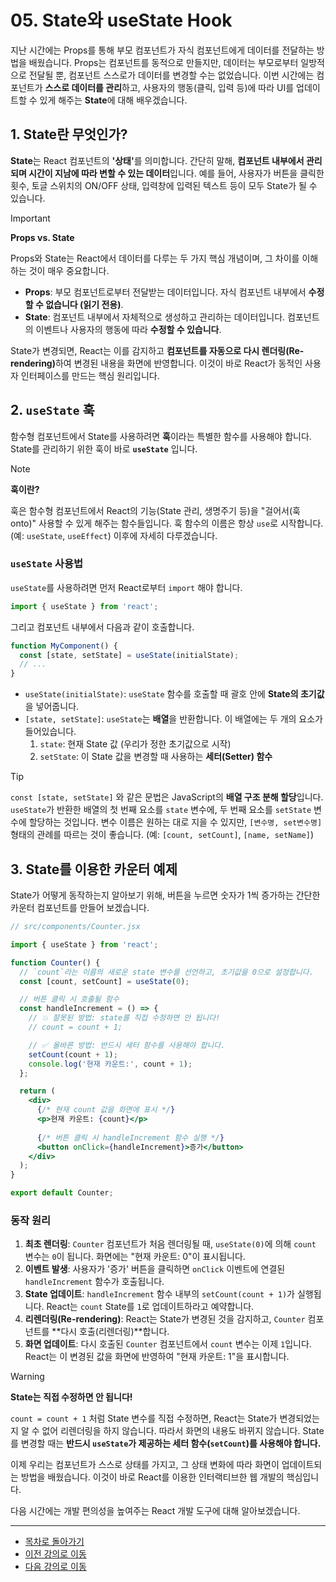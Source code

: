 # 05. State와 useState Hook

지난 시간에는 Props를 통해 부모 컴포넌트가 자식 컴포넌트에게 데이터를 전달하는 방법을 배웠습니다. Props는 컴포넌트를 동적으로 만들지만, 데이터는 부모로부터 일방적으로 전달될 뿐, 컴포넌트 스스로가 데이터를 변경할 수는 없었습니다. 이번 시간에는 컴포넌트가 **스스로 데이터를 관리**하고, 사용자의 행동(클릭, 입력 등)에 따라 UI를 업데이트할 수 있게 해주는 **State**에 대해 배우겠습니다.

## 1. State란 무엇인가?

**State**는 React 컴포넌트의 <strong>'상태'</strong>를 의미합니다. 간단히 말해, **컴포넌트 내부에서 관리되며 시간이 지남에 따라 변할 수 있는 데이터**입니다. 예를 들어, 사용자가 버튼을 클릭한 횟수, 토글 스위치의 ON/OFF 상태, 입력창에 입력된 텍스트 등이 모두 State가 될 수 있습니다.

> [!IMPORTANT]
> **Props vs. State**
> 
> Props와 State는 React에서 데이터를 다루는 두 가지 핵심 개념이며, 그 차이를 이해하는 것이 매우 중요합니다.
> 
> *   **Props**: 부모 컴포넌트로부터 전달받는 데이터입니다. 자식 컴포넌트 내부에서 **수정할 수 없습니다 (읽기 전용)**.
> *   **State**: 컴포넌트 내부에서 자체적으로 생성하고 관리하는 데이터입니다. 컴포넌트의 이벤트나 사용자의 행동에 따라 **수정할 수 있습니다**.

State가 변경되면, React는 이를 감지하고 <strong>컴포넌트를 자동으로 다시 렌더링(Re-rendering)</strong>하여 변경된 내용을 화면에 반영합니다. 이것이 바로 React가 동적인 사용자 인터페이스를 만드는 핵심 원리입니다.

## 2. `useState` 훅

함수형 컴포넌트에서 State를 사용하려면 **훅**이라는 특별한 함수를 사용해야 합니다. State를 관리하기 위한 훅이 바로 **`useState`** 입니다.

> [!NOTE]
> **훅이란?**
> 
> 훅은 함수형 컴포넌트에서 React의 기능(State 관리, 생명주기 등)을 "걸어서(훅 onto)" 사용할 수 있게 해주는 함수들입니다. 훅 함수의 이름은 항상 `use`로 시작합니다. (예: `useState`, `useEffect`) 이후에 자세히 다루겠습니다.

### `useState` 사용법

`useState`를 사용하려면 먼저 React로부터 `import` 해야 합니다.

```jsx
import { useState } from 'react';
```

그리고 컴포넌트 내부에서 다음과 같이 호출합니다.

```jsx
function MyComponent() {
  const [state, setState] = useState(initialState);
  // ...
}
```

*   `useState(initialState)`: `useState` 함수를 호출할 때 괄호 안에 **State의 초기값**을 넣어줍니다.
*   `[state, setState]`: `useState`는 **배열**을 반환합니다. 이 배열에는 두 개의 요소가 들어있습니다.
    1.  `state`: 현재 State 값 (우리가 정한 초기값으로 시작)
    2.  `setState`: 이 State 값을 변경할 때 사용하는 **세터(Setter) 함수**

> [!TIP]
> `const [state, setState]` 와 같은 문법은 JavaScript의 **배열 구조 분해 할당**입니다. `useState`가 반환한 배열의 첫 번째 요소를 `state` 변수에, 두 번째 요소를 `setState` 변수에 할당하는 것입니다. 변수 이름은 원하는 대로 지을 수 있지만, `[변수명, set변수명]` 형태의 관례를 따르는 것이 좋습니다. (예: `[count, setCount]`, `[name, setName]`)

## 3. State를 이용한 카운터 예제

State가 어떻게 동작하는지 알아보기 위해, 버튼을 누르면 숫자가 1씩 증가하는 간단한 카운터 컴포넌트를 만들어 보겠습니다.

```jsx
// src/components/Counter.jsx

import { useState } from 'react';

function Counter() {
  // `count`라는 이름의 새로운 state 변수를 선언하고, 초기값을 0으로 설정합니다.
  const [count, setCount] = useState(0);

  // 버튼 클릭 시 호출될 함수
  const handleIncrement = () => {
    // 💥 잘못된 방법: state를 직접 수정하면 안 됩니다!
    // count = count + 1;

    // ✅ 올바른 방법: 반드시 세터 함수를 사용해야 합니다.
    setCount(count + 1);
    console.log('현재 카운트:', count + 1);
  };

  return (
    <div>
      {/* 현재 count 값을 화면에 표시 */}
      <p>현재 카운트: {count}</p>
      
      {/* 버튼 클릭 시 handleIncrement 함수 실행 */}
      <button onClick={handleIncrement}>증가</button>
    </div>
  );
}

export default Counter;
```

### 동작 원리

1.  **최초 렌더링**: `Counter` 컴포넌트가 처음 렌더링될 때, `useState(0)`에 의해 `count` 변수는 `0`이 됩니다. 화면에는 "현재 카운트: 0"이 표시됩니다.
2.  **이벤트 발생**: 사용자가 '증가' 버튼을 클릭하면 `onClick` 이벤트에 연결된 `handleIncrement` 함수가 호출됩니다.
3.  **State 업데이트**: `handleIncrement` 함수 내부의 `setCount(count + 1)`가 실행됩니다. React는 `count` State를 `1`로 업데이트하라고 예약합니다.
4.  **리렌더링(Re-rendering)**: React는 State가 변경된 것을 감지하고, `Counter` 컴포넌트를 **다시 호출(리렌더링)**합니다.
5.  **화면 업데이트**: 다시 호출된 `Counter` 컴포넌트에서 `count` 변수는 이제 `1`입니다. React는 이 변경된 값을 화면에 반영하여 "현재 카운트: 1"을 표시합니다.

> [!WARNING]
> **State는 직접 수정하면 안 됩니다!**
> 
> `count = count + 1` 처럼 State 변수를 직접 수정하면, React는 State가 변경되었는지 알 수 없어 리렌더링을 하지 않습니다. 따라서 화면의 내용도 바뀌지 않습니다. State를 변경할 때는 **반드시 `useState`가 제공하는 세터 함수(`setCount`)를 사용해야 합니다.**

이제 우리는 컴포넌트가 스스로 상태를 가지고, 그 상태 변화에 따라 화면이 업데이트되는 방법을 배웠습니다. 이것이 바로 React를 이용한 인터랙티브한 웹 개발의 핵심입니다.

다음 시간에는 개발 편의성을 높여주는 React 개발 도구에 대해 알아보겠습니다.

---

- [목차로 돌아가기](README.md)
- [이전 강의로 이동](16-Props.md)
- [다음 강의로 이동](18-React-DevTools-and-Hot-Reloading.md)

